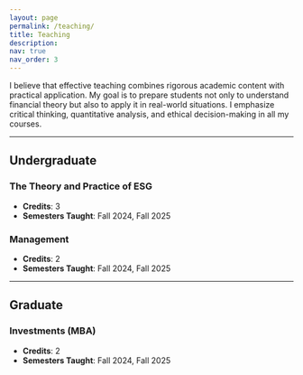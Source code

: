 ```yaml
---
layout: page
permalink: /teaching/
title: Teaching
description:
nav: true
nav_order: 3
---
```


I believe that effective teaching combines rigorous academic content with practical application. My goal is to prepare students not only to understand financial theory but also to apply it in real-world situations. I emphasize critical thinking, quantitative analysis, and ethical decision-making in all my courses.

---

## Undergraduate

### The Theory and Practice of ESG
- **Credits**: 3  
- **Semesters Taught**: Fall 2024, Fall 2025

### Management
- **Credits**: 2  
- **Semesters Taught**: Fall 2024, Fall 2025
  
---

## Graduate
### Investments (MBA)
- **Credits**: 2    
- **Semesters Taught**: Fall 2024, Fall 2025
